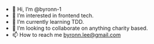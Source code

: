 - 👋 Hi, I’m @byronn-1
- 👀 I’m interested in frontend tech.
- 🌱 I’m currently learning TDD.
- 💞️ I’m looking to collaborate on anything charity based.
- 📫 How to reach me byronn.lee@gmail.com

<!---
byronn-1/byronn-1 is a ✨ special ✨ repository because its `README.md` (this file) appears on your GitHub profile.
You can click the Preview link to take a look at your changes.
--->

